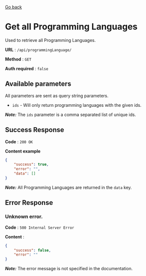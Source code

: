 [Go back](../README.md)

# Get all Programming Languages

Used to retrieve all Programming Languages.

**URL** : `/api/programmingLanguage/`

**Method** : `GET`

**Auth required** : `false`

## Available parameters

All parameters are sent as query string parameters.

-   `ids` - Will only return programming languages with the given ids.

**_Note:_** The `ids` parameter is a comma separated list of unique ids.

## Success Response

**Code** : `200 OK`

**Content example**

```json
{
	"success": true,
	"error": "",
	"data": []
}
```

**_Note:_** All Programming Languages are returned in the `data` key.

## Error Response

### Unknown error.

**Code** : `500 Internal Server Error`

**Content** :

```json
{
	"success": false,
	"error": ""
}
```

**_Note:_** The error message is not specified in the documentation.
